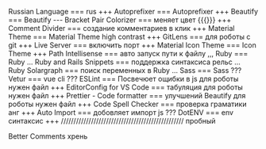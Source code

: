Russian Language            === rus                                                 +++
Autoprefixer                === Autoprefixer                                        +++
Beautify                    === Beautify                                            ---
Bracket Pair Colorizer      === меняет цвет {{{}}}                                  +++
Comment Divider             === создание комментариев в клик                        +++
Material Theme              === Material Theme  high contrast                       +++ 
GitLens                     === для роботы с git                                    +++
Live Server                 === включить порт                                       +++
Material Icon Theme         === Icon Theme                                          +++
Path Intellisense           === авто запуск пути к файлу                            ,,,
Ruby                        === Ruby                                                ...
Ruby and Rails Snippets     === поддержка синтаксиса рельс                          ...
Ruby Solargraph             === поиск переменных в Ruby                             ...
Sass                        === Sass                                                ???
Vetur                       === vue cli                                             ???
ESLint                      === Посвечюет ощибки в js для роботы нужен файл         +++
EditorConfig for VS Code    === табуляция для роботы нужен файл                     +++
Prettier - Code formatter   === улучшений Beautify для роботы нужен файл            +++
Code Spell Checker          === проверка граматики анг                              +++
Auto Import                 === добовляет импорт js                                 ???
DotENV                      === env синтаксис                                       +++
/////////////////////////////////////////////////
пробный

Better Comments хрень
